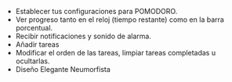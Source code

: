 - Establecer tus configuraciones para POMODORO.
- Ver progreso tanto en el reloj (tiempo restante) como en la barra porcentual.
- Recibir notificaciones y sonido de alarma.
- Añadir tareas
- Modificar el orden de las tareas, limpiar tareas completadas u ocultarlas.
- Diseño Elegante Neumorfista
